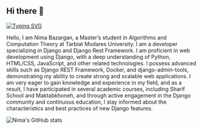 ## Hi there 👋
<a href="https://git.io/typing-svg"><img src="https://readme-typing-svg.demolab.com?font=Fira+Code&pause=1000&color=165AF7&width=435&lines=I'm+Nima+Bazargan%2CA+Django+Developer" alt="Typing SVG" /></a>

<!--
**NimaBazargan/nimabazargan** is a ✨ _special_ ✨ repository because its `README.md` (this file) appears on your GitHub profile.
-->
Hello,
I am Nima Bazargan, a Master’s student in Algorithms and Computation Theory at Tarbiat Modares University. I am a developer specializing in Django and Django Rest Framework. I am proficient in web development using Django, with a deep understanding of Python, HTML/CSS, JavaScript, and other related technologies. I possess advanced skills such as Django REST Framework, Docker, and django-admin-tools, demonstrating my ability to create strong and scalable web applications. I am very eager to gain knowledge and experience in my field, and as a result, I have participated in several academic courses, including Sharif School and Maktabkhoneh, and through active engagement in the Django community and continuous education, I stay informed about the characteristics and best practices of new Django features.

<!--
- 🔭 I’m currently working on ...
- 🌱 I’m currently learning ...
- 👯 I’m looking to collaborate on ...
- 🤔 I’m looking for help with ...
- 💬 Ask me about ...
- 📫 How to reach me: ...
- 😄 Pronouns: ...
- ⚡ Fun fact: ...
-->


![Nima's GitHub stats](https://github-readme-stats.vercel.app/api?username=nimabazargan&show_icons=true&theme=radical)

